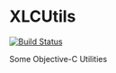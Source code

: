 XLCUtils
========

[![Build Status](https://travis-ci.org/xlc/XLCUtils.svg?branch=master)](https://travis-ci.org/xlc/XLCUtils)

Some Objective-C Utilities
